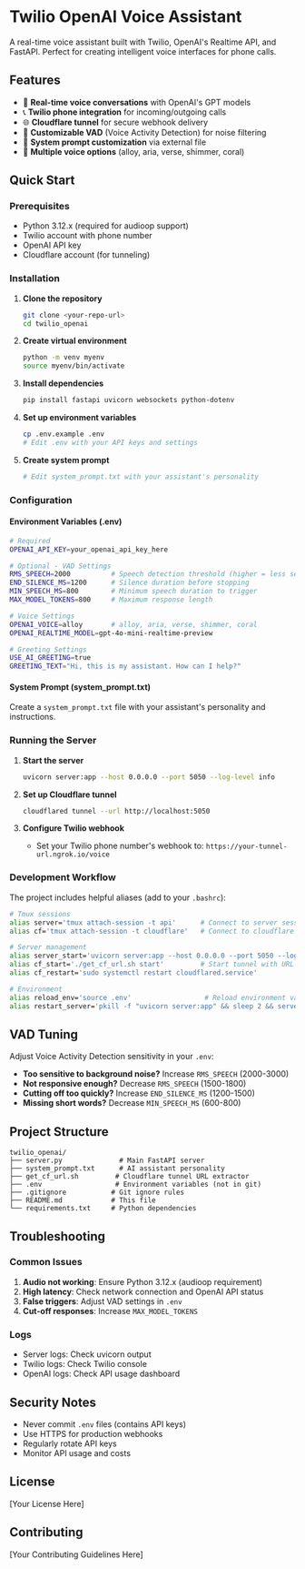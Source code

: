 # Twilio OpenAI Voice Assistant

A real-time voice assistant built with Twilio, OpenAI's Realtime API, and FastAPI. Perfect for creating intelligent voice interfaces for phone calls.

## Features

- 🎤 **Real-time voice conversations** with OpenAI's GPT models
- 📞 **Twilio phone integration** for incoming/outgoing calls
- 🌐 **Cloudflare tunnel** for secure webhook delivery
- 🎯 **Customizable VAD** (Voice Activity Detection) for noise filtering
- 📝 **System prompt customization** via external file
- 🎨 **Multiple voice options** (alloy, aria, verse, shimmer, coral)

## Quick Start

### Prerequisites

- Python 3.12.x (required for audioop support)
- Twilio account with phone number
- OpenAI API key
- Cloudflare account (for tunneling)

### Installation

1. **Clone the repository**
   ```bash
   git clone <your-repo-url>
   cd twilio_openai
   ```

2. **Create virtual environment**
   ```bash
   python -m venv myenv
   source myenv/bin/activate
   ```

3. **Install dependencies**
   ```bash
   pip install fastapi uvicorn websockets python-dotenv
   ```

4. **Set up environment variables**
   ```bash
   cp .env.example .env
   # Edit .env with your API keys and settings
   ```

5. **Create system prompt**
   ```bash
   # Edit system_prompt.txt with your assistant's personality
   ```

### Configuration

#### Environment Variables (.env)

```bash
# Required
OPENAI_API_KEY=your_openai_api_key_here

# Optional - VAD Settings
RMS_SPEECH=2000          # Speech detection threshold (higher = less sensitive)
END_SILENCE_MS=1200      # Silence duration before stopping
MIN_SPEECH_MS=800        # Minimum speech duration to trigger
MAX_MODEL_TOKENS=800     # Maximum response length

# Voice Settings
OPENAI_VOICE=alloy       # alloy, aria, verse, shimmer, coral
OPENAI_REALTIME_MODEL=gpt-4o-mini-realtime-preview

# Greeting Settings
USE_AI_GREETING=true
GREETING_TEXT="Hi, this is my assistant. How can I help?"
```

#### System Prompt (system_prompt.txt)

Create a `system_prompt.txt` file with your assistant's personality and instructions.

### Running the Server

1. **Start the server**
   ```bash
   uvicorn server:app --host 0.0.0.0 --port 5050 --log-level info
   ```

2. **Set up Cloudflare tunnel**
   ```bash
   cloudflared tunnel --url http://localhost:5050
   ```

3. **Configure Twilio webhook**
   - Set your Twilio phone number's webhook to: `https://your-tunnel-url.ngrok.io/voice`

### Development Workflow

The project includes helpful aliases (add to your `.bashrc`):

```bash
# Tmux sessions
alias server='tmux attach-session -t api'      # Connect to server session
alias cf='tmux attach-session -t cloudflare'   # Connect to cloudflare session

# Server management
alias server_start='uvicorn server:app --host 0.0.0.0 --port 5050 --log-level info'
alias cf_start='./get_cf_url.sh start'         # Start tunnel with URL extraction
alias cf_restart='sudo systemctl restart cloudflared.service'

# Environment
alias reload_env='source .env'                  # Reload environment variables
alias restart_server='pkill -f "uvicorn server:app" && sleep 2 && server_start'
```

## VAD Tuning

Adjust Voice Activity Detection sensitivity in your `.env`:

- **Too sensitive to background noise?** Increase `RMS_SPEECH` (2000-3000)
- **Not responsive enough?** Decrease `RMS_SPEECH` (1500-1800)
- **Cutting off too quickly?** Increase `END_SILENCE_MS` (1200-1500)
- **Missing short words?** Decrease `MIN_SPEECH_MS` (600-800)

## Project Structure

```
twilio_openai/
├── server.py              # Main FastAPI server
├── system_prompt.txt      # AI assistant personality
├── get_cf_url.sh         # Cloudflare tunnel URL extractor
├── .env                  # Environment variables (not in git)
├── .gitignore           # Git ignore rules
├── README.md            # This file
└── requirements.txt     # Python dependencies
```

## Troubleshooting

### Common Issues

1. **Audio not working**: Ensure Python 3.12.x (audioop requirement)
2. **High latency**: Check network connection and OpenAI API status
3. **False triggers**: Adjust VAD settings in `.env`
4. **Cut-off responses**: Increase `MAX_MODEL_TOKENS`

### Logs

- Server logs: Check uvicorn output
- Twilio logs: Check Twilio console
- OpenAI logs: Check API usage dashboard

## Security Notes

- Never commit `.env` files (contains API keys)
- Use HTTPS for production webhooks
- Regularly rotate API keys
- Monitor API usage and costs

## License

[Your License Here]

## Contributing

[Your Contributing Guidelines Here]
